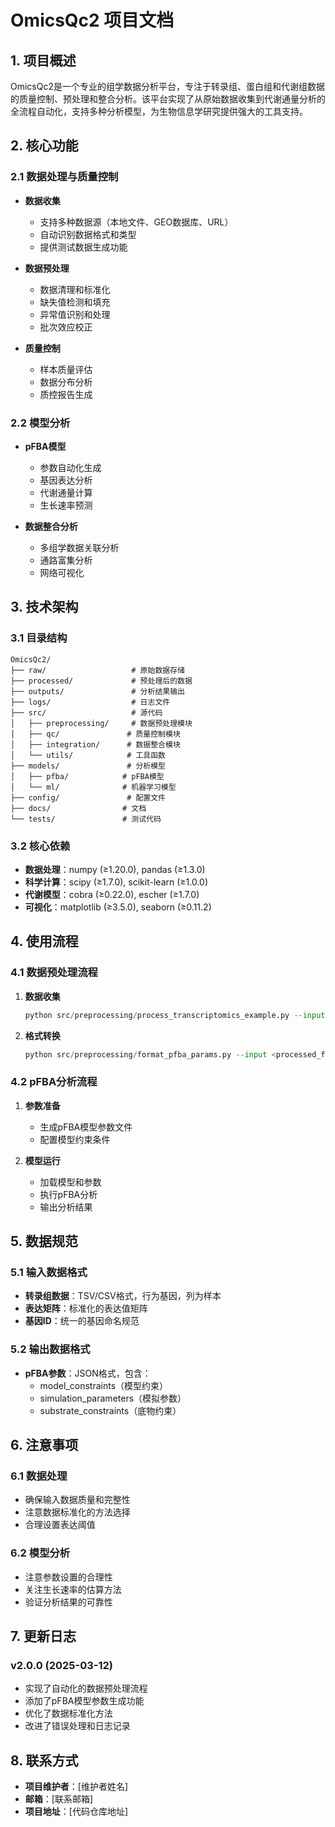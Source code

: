 # OmicsQc2 项目文档

## 1. 项目概述

OmicsQc2是一个专业的组学数据分析平台，专注于转录组、蛋白组和代谢组数据的质量控制、预处理和整合分析。该平台实现了从原始数据收集到代谢通量分析的全流程自动化，支持多种分析模型，为生物信息学研究提供强大的工具支持。

## 2. 核心功能

### 2.1 数据处理与质量控制
- **数据收集**
  - 支持多种数据源（本地文件、GEO数据库、URL）
  - 自动识别数据格式和类型
  - 提供测试数据生成功能

- **数据预处理**
  - 数据清理和标准化
  - 缺失值检测和填充
  - 异常值识别和处理
  - 批次效应校正

- **质量控制**
  - 样本质量评估
  - 数据分布分析
  - 质控报告生成

### 2.2 模型分析
- **pFBA模型**
  - 参数自动化生成
  - 基因表达分析
  - 代谢通量计算
  - 生长速率预测

- **数据整合分析**
  - 多组学数据关联分析
  - 通路富集分析
  - 网络可视化

## 3. 技术架构

### 3.1 目录结构
```
OmicsQc2/
├── raw/                   # 原始数据存储
├── processed/             # 预处理后的数据
├── outputs/               # 分析结果输出
├── logs/                  # 日志文件
├── src/                   # 源代码
│   ├── preprocessing/     # 数据预处理模块
│   ├── qc/               # 质量控制模块
│   ├── integration/      # 数据整合模块
│   └── utils/            # 工具函数
├── models/               # 分析模型
│   ├── pfba/            # pFBA模型
│   └── ml/              # 机器学习模型
├── config/               # 配置文件
├── docs/                # 文档
└── tests/               # 测试代码
```

### 3.2 核心依赖
- **数据处理**：numpy (≥1.20.0), pandas (≥1.3.0)
- **科学计算**：scipy (≥1.7.0), scikit-learn (≥1.0.0)
- **代谢模型**：cobra (≥0.22.0), escher (≥1.7.0)
- **可视化**：matplotlib (≥3.5.0), seaborn (≥0.11.2)

## 4. 使用流程

### 4.1 数据预处理流程
1. **数据收集**
   ```python
   python src/preprocessing/process_transcriptomics_example.py --input <input_file> --source-type <type> --normalize --impute
   ```

2. **格式转换**
   ```python
   python src/preprocessing/format_pfba_params.py --input <processed_file> --output <params_file> --threshold <value>
   ```

### 4.2 pFBA分析流程
1. **参数准备**
   - 生成pFBA模型参数文件
   - 配置模型约束条件

2. **模型运行**
   - 加载模型和参数
   - 执行pFBA分析
   - 输出分析结果

## 5. 数据规范

### 5.1 输入数据格式
- **转录组数据**：TSV/CSV格式，行为基因，列为样本
- **表达矩阵**：标准化的表达值矩阵
- **基因ID**：统一的基因命名规范

### 5.2 输出数据格式
- **pFBA参数**：JSON格式，包含：
  - model_constraints（模型约束）
  - simulation_parameters（模拟参数）
  - substrate_constraints（底物约束）

## 6. 注意事项

### 6.1 数据处理
- 确保输入数据质量和完整性
- 注意数据标准化的方法选择
- 合理设置表达阈值

### 6.2 模型分析
- 注意参数设置的合理性
- 关注生长速率的估算方法
- 验证分析结果的可靠性

## 7. 更新日志

### v2.0.0 (2025-03-12)
- 实现了自动化的数据预处理流程
- 添加了pFBA模型参数生成功能
- 优化了数据标准化方法
- 改进了错误处理和日志记录

## 8. 联系方式

- **项目维护者**：[维护者姓名]
- **邮箱**：[联系邮箱]
- **项目地址**：[代码仓库地址] 